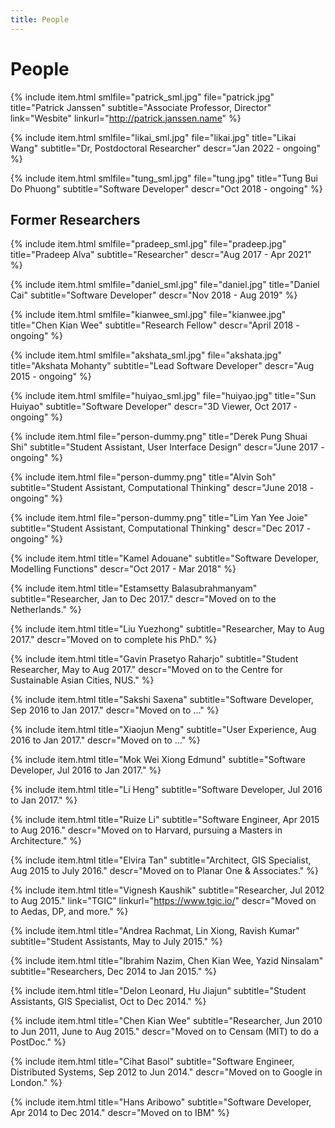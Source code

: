 ```yaml
---
title: People
---
```


# People

{% include item.html
    smlfile="patrick_sml.jpg" file="patrick.jpg"
    title="Patrick Janssen"
    subtitle="Associate Professor, Director"
    link="Wesbite" linkurl="http://patrick.janssen.name"
%}

{% include item.html
    smlfile="likai_sml.jpg" file="likai.jpg"
    title="Likai Wang"
    subtitle="Dr, Postdoctoral Researcher"
    descr="Jan 2022 - ongoing"
%}

{% include item.html
    smlfile="tung_sml.jpg" file="tung.jpg"
    title="Tung Bui Do Phuong"
    subtitle="Software Developer"
    descr="Oct 2018 - ongoing"
%}

## Former Researchers

{% include item.html
    smlfile="pradeep_sml.jpg" file="pradeep.jpg"
    title="Pradeep Alva"
    subtitle="Researcher"
    descr="Aug 2017 - Apr 2021"
%}

{% include item.html
    smlfile="daniel_sml.jpg" file="daniel.jpg"
    title="Daniel Cai"
    subtitle="Software Developer"
    descr="Nov 2018 - Aug 2019"
%}

{% include item.html
    smlfile="kianwee_sml.jpg" file="kianwee.jpg"
    title="Chen Kian Wee"
    subtitle="Research Fellow"
    descr="April 2018 - ongoing"
%}

{% include item.html
    smlfile="akshata_sml.jpg" file="akshata.jpg"
    title="Akshata Mohanty"
    subtitle="Lead Software Developer"
    descr="Aug 2015 - ongoing"
%}

{% include item.html
    smlfile="huiyao_sml.jpg" file="huiyao.jpg"
    title="Sun Huiyao"
    subtitle="Software Developer"
    descr="3D Viewer, Oct 2017 - ongoing"
%}

{% include item.html
    file="person-dummy.png"
    title="Derek Pung Shuai Shi"
    subtitle="Student Assistant, User Interface Design"
    descr="June 2017 - ongoing"
%}

{% include item.html
    file="person-dummy.png"
    title="Alvin Soh"
    subtitle="Student Assistant, Computational Thinking"
    descr="June 2018 - ongoing"
%}

{% include item.html
    file="person-dummy.png"
    title="Lim Yan Yee Joie"
    subtitle="Student Assistant, Computational Thinking"
    descr="Dec 2017 - ongoing"
%}

{% include item.html
    title="Kamel Adouane"
    subtitle="Software Developer, Modelling Functions"
    descr="Oct 2017 - Mar 2018"
%}

{% include item.html
    title="Estamsetty Balasubrahmanyam"
    subtitle="Researcher, Jan to Dec 2017."
    descr="Moved on to the Netherlands."
%}

{% include item.html
    title="Liu Yuezhong"
    subtitle="Researcher, May to Aug 2017."
    descr="Moved on to complete his PhD."
%}

{% include item.html
    title="Gavin Prasetyo Raharjo"
    subtitle="Student Researcher, May to Aug 2017."
    descr="Moved on to the Centre for Sustainable Asian Cities, NUS."
%}

{% include item.html
    title="Sakshi Saxena"
    subtitle="Software Developer, Sep 2016 to Jan 2017."
    descr="Moved on to ..."
%}

{% include item.html
    title="Xiaojun Meng"
    subtitle="User Experience, Aug 2016 to Jan 2017."
    descr="Moved on to ..."
%}

{% include item.html
    title="Mok Wei Xiong Edmund"
    subtitle="Software Developer, Jul 2016 to Jan 2017."
%}

{% include item.html
    title="Li Heng"
    subtitle="Software Developer, Jul 2016 to Jan 2017."
%}

{% include item.html
    title="Ruize Li"
    subtitle="Software Engineer, Apr 2015 to Aug 2016."
    descr="Moved on to Harvard, pursuing a Masters in Architecture."
%}

{% include item.html
    title="Elvira Tan"
    subtitle="Architect, GIS Specialist, Aug 2015 to July 2016."
    descr="Moved on to Planar One & Associates."
%}

{% include item.html
    title="Vignesh Kaushik"
    subtitle="Researcher, Jul 2012 to Aug 2015."
    link="TGIC" linkurl="https://www.tgic.io/"
    descr="Moved on to Aedas, DP, and more."
%}

{% include item.html
    title="Andrea Rachmat, Lin Xiong, Ravish Kumar"
    subtitle="Student Assistants, May to July 2015."
%}

{% include item.html
    title="Ibrahim Nazim, Chen Kian Wee, Yazid Ninsalam"
    subtitle="Researchers, Dec 2014 to Jan 2015."
%}

{% include item.html
    title="Delon Leonard, Hu Jiajun"
    subtitle="Student Assistants, GIS Specialist, Oct to Dec 2014."
%}

{% include item.html
    title="Chen Kian Wee"
    subtitle="Researcher, Jun 2010 to Jun 2011, June to Aug 2015."
    descr="Moved on to Censam (MIT) to do a PostDoc."
%}

{% include item.html
    title="Cihat Basol"
    subtitle="Software Engineer, Distributed Systems, Sep 2012 to Jun 2014."
    descr="Moved on to Google in London."
%}

{% include item.html
    title="Hans Aribowo"
    subtitle="Software Developer, Apr 2014 to Dec 2014."
    descr="Moved on to IBM"
%}
